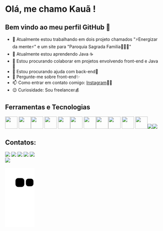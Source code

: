 # Olá, me chamo Kauã ! 
## Bem vindo ao meu perfil GitHub 👋

- 🔭 Atualmente estou trabalhando em dois projeto chamados "⚡Energizar da mente⚡" e um site para "Paroquia Sagrada Familia👨‍👧‍👧"
- 🌱 Atualmente estou aprendendo Java ☕
- 👯 Estou procurando colaborar em projetos envolvendo front-end e Java🎁
- 🤔 Estou procurando ajuda com back-end🧨
- 💬 Pergunte-me sobre front-end✨
- 📫 Como entrar em contato comigo: <a href="https://www.instagram.com/kaua_prestes1/">Instagram</a>🤙🏼
- 😉 Curiosidade: Sou freelancer💰

## Ferramentas e Tecnologias

<img src="https://cdn.jsdelivr.net/gh/devicons/devicon/icons/html5/html5-original.svg" width="40" height="40" /> <img src="https://cdn.jsdelivr.net/gh/devicons/devicon/icons/css3/css3-original.svg" width="40" height="40" /><img src="https://cdn.jsdelivr.net/gh/devicons/devicon/icons/bootstrap/bootstrap-original.svg" width="40" height="40" /> <img src="https://cdn.jsdelivr.net/gh/devicons/devicon/icons/figma/figma-original.svg" width="40" height="40" /> <img src="https://cdn.jsdelivr.net/gh/devicons/devicon/icons/vscode/vscode-original.svg"  width="40" height="40"/><img src="https://cdn.jsdelivr.net/gh/devicons/devicon/icons/git/git-original.svg" width="40" height="40"/> <img src="https://cdn.jsdelivr.net/gh/devicons/devicon/icons/javascript/javascript-original.svg" width="40" height="40" /><img src="https://cdn.jsdelivr.net/gh/devicons/devicon/icons/java/java-original-wordmark.svg" width="40" height="40"/><img src=https://cdn.jsdelivr.net/gh/devicons/devicon/icons/nodejs/nodejs-original.svg width="40" height="40"/> <img src="https://cdn.jsdelivr.net/gh/devicons/devicon/icons/jquery/jquery-original.svg" width="40" height="40" /> <img src= "https://cdn.jsdelivr.net/gh/devicons/devicon/icons/postgresql/postgresql-original-wordmark.svg" width="40" height="40"/><img src="https://cdn.jsdelivr.net/gh/devicons/devicon/icons/mysql/mysql-original.svg" whidth="40" height="40" /><img src="https://cdn.jsdelivr.net/gh/devicons/devicon/icons/mongodb/mongodb-original-wordmark.svg"  whidth="40" height="40"/>




## Contatos:

<div>
<a href="https://www.youtube.com/https://www.youtube.com/channel/UCRIr72xZSftBjm-_S95sZvw/featured" target="_blank"><img src="https://img.shields.io/badge/YouTube-FF0000?style=for-the-badge&logo=youtube&logoColor=white" target="_blank"></a>
<a href="https://instagram.com/https://www.instagram.com/kaua_prestes1/" target="_blank"><img src="https://img.shields.io/badge/-Instagram-%23E4405F?style=for-the-badge&logo=instagram&logoColor=white" target="_blank"></a>
<a href="https://www.twitch.tv/seu-usuário-aqui" target="_blank"><img src="https://img.shields.io/badge/Twitch-9146FF?style=for-the-badge&logo=twitch&logoColor=white" target="_blank"></a>
<a href = "mailto:contato@seu-usuário-aqui"><img src="https://img.shields.io/badge/Gmail-D14836?style=for-the-badge&logo=gmail&logoColor=white" target="_blank"></a>
<a href="https://www.linkedin.com/in/seu-usuário-linkedln-aqui" target="_blank"><img src="https://img.shields.io/badge/-LinkedIn-%230077B5?style=for-the-badge&logo=linkedin&logoColor=white" target="_blank"></a>   
</div>
  
  
  <div>
  <img src="https://acegif.com/wp-content/uploads/cat-typing-21.gif" style= "text aling: center;">

  
  ![Snake animation](https://github.com/rafaballerini/rafaballerini/blob/output/github-contribution-grid-snake.svg)
 
 

  
 
